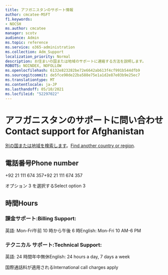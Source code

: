 ```yaml
---
title: アフガニスタンのサポート情報
author: cmcatee-MSFT
f1.keywords:
- NOCSH
ms.author: cmcatee
manager: scotv
audience: Admin
ms.topic: reference
ms.service: o365-administration
ms.collection: Adm_Support
localization_priority: Normal
description: お住まいの国または地域のサポートに連絡する方法を説明します。
ROBOTS: NOINDEX, NOFOLLOW
ms.openlocfilehash: 6132e823282be72e6642ab613f4cf991b544dfb9
ms.sourcegitcommit: de5fce90de22ba588e75e1a1d2e87e03b9e25ec7
ms.translationtype: MT
ms.contentlocale: ja-JP
ms.lasthandoff: 05/10/2021
ms.locfileid: "52297022"
---
```

# <a name="contact-support-for-afghanistan"></a><span data-ttu-id="842c6-103">アフガニスタンのサポートに問い合わせ</span><span class="sxs-lookup"><span data-stu-id="842c6-103">Contact support for Afghanistan</span></span>

<span data-ttu-id="842c6-104">[別の国または地域を検索します](../../business-video/get-help-support.md)。</span><span class="sxs-lookup"><span data-stu-id="842c6-104">[Find another country or region](../../business-video/get-help-support.md).</span></span>

## <a name="phone-number"></a><span data-ttu-id="842c6-105">電話番号</span><span class="sxs-lookup"><span data-stu-id="842c6-105">Phone number</span></span>
<span data-ttu-id="842c6-106">+92 21 111 674 357</span><span class="sxs-lookup"><span data-stu-id="842c6-106">+92 21 111 674 357</span></span>

<span data-ttu-id="842c6-107">オプション 3 を選択する</span><span class="sxs-lookup"><span data-stu-id="842c6-107">Select option 3</span></span>

## <a name="hours"></a><span data-ttu-id="842c6-108">時間</span><span class="sxs-lookup"><span data-stu-id="842c6-108">Hours</span></span>
### <a name="billing-support"></a><span data-ttu-id="842c6-109">課金サポート:</span><span class="sxs-lookup"><span data-stu-id="842c6-109">Billing Support:</span></span>

<span data-ttu-id="842c6-110">英語: Mon-Fri午前 10 時から午後 6 時</span><span class="sxs-lookup"><span data-stu-id="842c6-110">English: Mon-Fri 10 AM-6 PM</span></span>

### <a name="technical-support"></a><span data-ttu-id="842c6-111">テクニカル サポート:</span><span class="sxs-lookup"><span data-stu-id="842c6-111">Technical Support:</span></span>

<span data-ttu-id="842c6-112">英語: 24 時間年中無休</span><span class="sxs-lookup"><span data-stu-id="842c6-112">English: 24 hours a day, 7 days a week</span></span>

<span data-ttu-id="842c6-113">国際通話料が適用される</span><span class="sxs-lookup"><span data-stu-id="842c6-113">International call charges apply</span></span>
